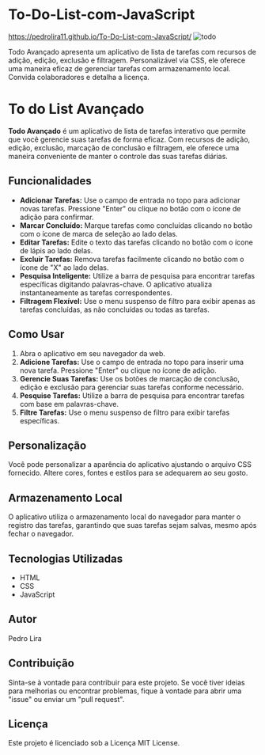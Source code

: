 # To-Do-List-com-JavaScript
https://pedrolira11.github.io/To-Do-List-com-JavaScript/
![todo](https://github.com/PedroLira11/To-Do-List-com-JavaScript/assets/130400842/fd4e412f-8b3e-4d6c-a19c-9788b1e96b31)



Todo Avançado apresenta um aplicativo de lista de tarefas com recursos de adição, edição, exclusão e filtragem. Personalizável via CSS, ele oferece uma maneira eficaz de gerenciar tarefas com armazenamento local. Convida colaboradores e detalha a licença.

# **To do List Avançado**

**Todo Avançado** é um aplicativo de lista de tarefas interativo que permite que você gerencie suas tarefas de forma eficaz. Com recursos de adição, edição, exclusão, marcação de conclusão e filtragem, ele oferece uma maneira conveniente de manter o controle das suas tarefas diárias.

## **Funcionalidades**

- **Adicionar Tarefas:** Use o campo de entrada no topo para adicionar novas tarefas. Pressione "Enter" ou clique no botão com o ícone de adição para confirmar.
- **Marcar Concluído:** Marque tarefas como concluídas clicando no botão com o ícone de marca de seleção ao lado delas.
- **Editar Tarefas:** Edite o texto das tarefas clicando no botão com o ícone de lápis ao lado delas.
- **Excluir Tarefas:** Remova tarefas facilmente clicando no botão com o ícone de "X" ao lado delas.
- **Pesquisa Inteligente:** Utilize a barra de pesquisa para encontrar tarefas específicas digitando palavras-chave. O aplicativo atualiza instantaneamente as tarefas correspondentes.
- **Filtragem Flexível:** Use o menu suspenso de filtro para exibir apenas as tarefas concluídas, as não concluídas ou todas as tarefas.

## **Como Usar**

1. Abra o aplicativo em seu navegador da web.
2. **Adicione Tarefas:** Use o campo de entrada no topo para inserir uma nova tarefa. Pressione "Enter" ou clique no ícone de adição.
3. **Gerencie Suas Tarefas:** Use os botões de marcação de conclusão, edição e exclusão para gerenciar suas tarefas conforme necessário.
4. **Pesquise Tarefas:** Utilize a barra de pesquisa para encontrar tarefas com base em palavras-chave.
5. **Filtre Tarefas:** Use o menu suspenso de filtro para exibir tarefas específicas.

## **Personalização**

Você pode personalizar a aparência do aplicativo ajustando o arquivo CSS fornecido. Altere cores, fontes e estilos para se adequarem ao seu gosto.

## **Armazenamento Local**

O aplicativo utiliza o armazenamento local do navegador para manter o registro das tarefas, garantindo que suas tarefas sejam salvas, mesmo após fechar o navegador.

## **Tecnologias Utilizadas**

- HTML
- CSS
- JavaScript

## **Autor**

Pedro Lira

## **Contribuição**

Sinta-se à vontade para contribuir para este projeto. Se você tiver ideias para melhorias ou encontrar problemas, fique à vontade para abrir uma "issue" ou enviar um "pull request".

## **Licença**

Este projeto é licenciado sob a Licença MIT License.
